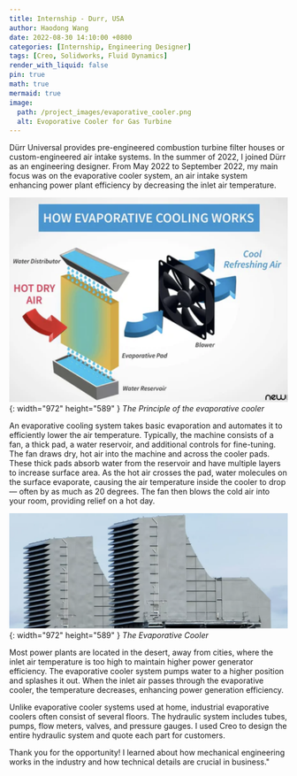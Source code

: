 ```yaml
---
title: Internship - Durr, USA
author: Haodong Wang
date: 2022-08-30 14:10:00 +0800
categories: [Internship, Engineering Designer]
tags: [Creo, Solidworks, Fluid Dynamics]
render_with_liquid: false
pin: true
math: true
mermaid: true
image:
  path: /project_images/evaporative_cooler.png
  alt: Evoporative Cooler for Gas Turbine 
---
```


Dürr Universal provides pre-engineered combustion turbine filter houses or custom-engineered air intake systems. In the summer of 2022, I joined Dürr as an engineering designer. From May 2022 to September 2022, my main focus was on the evaporative cooler system, an air intake system enhancing power plant efficiency by decreasing the inlet air temperature.

![Desktop View](/project_images/evaporative_cooler_inside.png){: width="972" height="589" }
_The Principle of the evaporative cooler_

An evaporative cooling system takes basic evaporation and automates it to efficiently lower the air temperature. Typically, the machine consists of a fan, a thick pad, a water reservoir, and additional controls for fine-tuning. The fan draws dry, hot air into the machine and across the cooler pads. These thick pads absorb water from the reservoir and have multiple layers to increase surface area. As the hot air crosses the pad, water molecules on the surface evaporate, causing the air temperature inside the cooler to drop — often by as much as 20 degrees. The fan then blows the cold air into your room, providing relief on a hot day.

![Desktop View](/project_images/evaporative_cooler_2.png){: width="972" height="589" }
_The Evaporative Cooler_

Most power plants are located in the desert, away from cities, where the inlet air temperature is too high to maintain higher power generator efficiency. The evaporative cooler system pumps water to a higher position and splashes it out. When the inlet air passes through the evaporative cooler, the temperature decreases, enhancing power generation efficiency.

Unlike evaporative cooler systems used at home, industrial evaporative coolers often consist of several floors. The hydraulic system includes tubes, pumps, flow meters, valves, and pressure gauges. I used Creo to design the entire hydraulic system and quote each part for customers.

Thank you for the opportunity! I learned about how mechanical engineering works in the industry and how technical details are crucial in business."